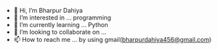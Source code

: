 - 👋 Hi, I’m Bharpur Dahiya
- 👀 I’m interested in ... programming
- 🌱 I’m currently learning ... Python
- 💞️ I’m looking to collaborate on ...
- 📫 How to reach me ... by using gmail(bharpurdahiya456@gmail.com)

<!---
echohub23/echohub23 is a ✨ special ✨ repository because its `README.md` (this file) appears on your GitHub profile.
You can click the Preview link to take a look at your changes.
--->

